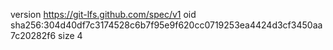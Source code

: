 version https://git-lfs.github.com/spec/v1
oid sha256:304d40df7c3174528c6b7f95e9f620cc0719253ea4424d3cf3450aa7c20282f6
size 4
